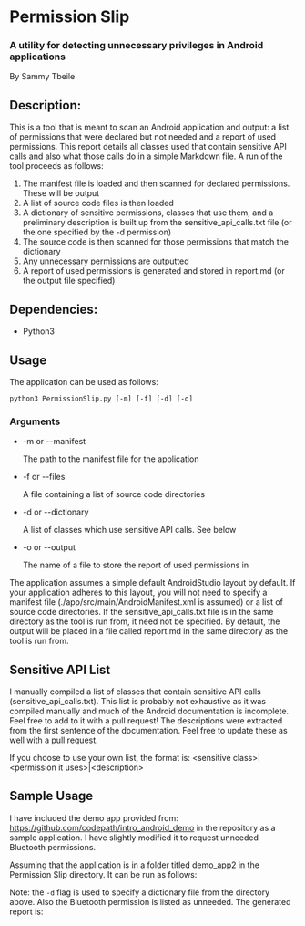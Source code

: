 # Permission Slip
### A utility for detecting unnecessary privileges in Android applications
By Sammy Tbeile

## Description:
This is a tool that is meant to scan an Android application and output: a list of permissions that were declared but not needed and a report of used permissions.
This report details all classes used that contain sensitive API calls and also what those calls do in a simple Markdown file.
A run of the tool proceeds as follows:
1. The manifest file is loaded and then scanned for declared permissions. These will be output
2. A list of source code files is then loaded
3. A dictionary of sensitive permissions, classes that use them, and a preliminary description is built up from the sensitive_api_calls.txt file (or the one specified by the -d permission)
4. The source code is then scanned for those permissions that match the dictionary
5. Any unnecessary permissions are outputted
6. A report of used permissions is generated and stored in report.md (or the output file specified)

## Dependencies:
- Python3

## Usage
The application can be used as follows:

```
python3 PermissionSlip.py [-m] [-f] [-d] [-o]
```

### Arguments
- \-m or \-\-manifest

    The path to the manifest file for the application

- \-f or \-\-files

    A file containing a list of source code directories

- \-d or \-\-dictionary

    A list of classes which use sensitive API calls. See below

- \-o or \-\-output

    The name of a file to store the report of used permissions in

The application assumes a simple default AndroidStudio layout by default. If your application adheres to this layout, you will not need to specify a manifest file (./app/src/main/AndroidManifest.xml is assumed) or a list of source code directories. If the sensitive_api_calls.txt file is in the same directory as the tool is run from, it need not be specified. By default, the output will be placed in a file called report.md in the same directory as the tool is run from.

## Sensitive API List
I manually compiled a list of classes that contain sensitive API calls (sensitive_api_calls.txt). This list is probably not exhaustive as it was compiled manually and much of the Android documentation is incomplete. Feel free to add to it with a pull request!
The descriptions were extracted from the first sentence of the documentation. Feel free to update these as well with a pull request.

If you choose to use your own list, the format is:
\<sensitive class\>|\<permission it uses\>|\<description\>

## Sample Usage
I have included the demo app provided from: https://github.com/codepath/intro_android_demo in the repository as a sample application. I have slightly modified it to request unneeded Bluetooth permissions.

Assuming that the application is in a folder titled demo_app2 in the Permission Slip directory. It can be run as follows:

[run]: https://github.com/SammyTbeile/PermissionSlip/blob/master/sample_usage.png "Example run"

Note: the `-d` flag is used to specify a dictionary file from the directory above. Also the Bluetooth permission is listed as unneeded. The generated report is:

[report]: https://github.com/SammyTbeile/PermissionSlip/blob/master/sample_report.png "Example report"
